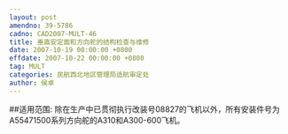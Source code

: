 ```yaml
---
layout: post
amendno: 39-5786
cadno: CAD2007-MULT-46
title: 垂直安定面和方向舵的结构检查与维修
date: 2007-10-19 00:00:00 +0800
effdate: 2007-10-22 00:00:00 +0800
tag: MULT
categories: 民航西北地区管理局适航审定处
author: 侯卓
---
```


##适用范围:
除在生产中已贯彻执行改装号08827的飞机以外，所有安装件号为A55471500系列方向舵的A310和A300-600飞机。

